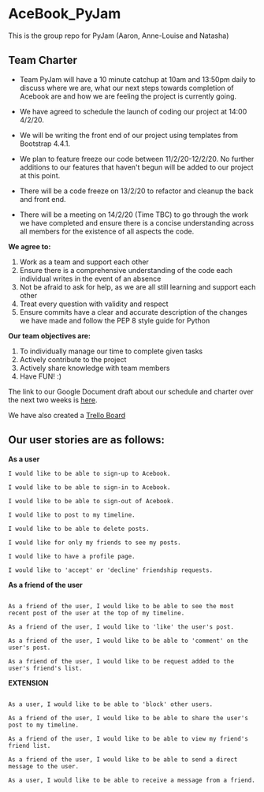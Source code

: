 # AceBook_PyJam
This is the group repo for PyJam (Aaron, Anne-Louise and Natasha)

## Team Charter

* Team PyJam will have a 10 minute catchup at 10am and 13:50pm daily to discuss where we are, what our next steps towards completion of Acebook are and how we are feeling the project is currently going.

* We have agreed to schedule the launch of coding our project at 14:00 4/2/20.

* We will be writing the front end of our project using templates from Bootstrap 4.4.1.

* We plan to feature freeze our code between 11/2/20-12/2/20. No further additions to our features that haven't begun will be added to our project at this point.

* There will be a code freeze on 13/2/20 to refactor and cleanup the back and front end.

* There will be a meeting on 14/2/20 (Time TBC) to go through the work we have completed and ensure there is a concise understanding across all members for the existence of all aspects the code.

**We agree to:**

1. Work as a team and support each other
1. Ensure there is a comprehensive understanding of the code each individual writes in the event of an absence
1. Not be afraid to ask for help, as we are all still learning and support each other
1. Treat every question with validity and respect
1. Ensure commits have a clear and accurate description of the changes we have made and follow the PEP 8 style guide for Python

**Our team objectives are:**

1. To individually manage our time to complete given tasks
1. Actively contribute to the project
1. Actively share knowledge with team members
1. Have FUN! :) 

The link to our Google Document draft about our schedule and charter over the next two weeks is [here](https://docs.google.com/document/d/1bs191sPxBZepD59ME_mkhs3UzeBxyerlGzPqVGrG8dI/edit).

We have also created a [Trello Board](https://trello.com/b/Pen7p1yE/acebook-tasks)

## Our user stories are as follows:

**As a user**
```
I would like to be able to sign-up to Acebook.

I would like to be able to sign-in to Acebook.

I would like to be able to sign-out of Acebook.

I would like to post to my timeline.

I would like to be able to delete posts.

I would like for only my friends to see my posts.

I would like to have a profile page.

I would like to 'accept' or 'decline' friendship requests.

```

**As a friend of the user**

```

As a friend of the user, I would like to be able to see the most recent post of the user at the top of my timeline.

As a friend of the user, I would like to 'like' the user's post.

As a friend of the user, I would like to be able to 'comment' on the user's post.

As a friend of the user, I would like to be request added to the user's friend's list.

```

**EXTENSION**

```

As a user, I would like to be able to 'block' other users.

As a friend of the user, I would like to be able to share the user's post to my timeline.

As a friend of the user, I would like to be able to view my friend's friend list.

As a friend of the user, I would like to be able to send a direct message to the user.

As a user, I would like to be able to receive a message from a friend.

```
